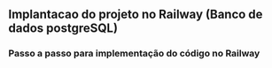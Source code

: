 ## Implantacao do projeto no Railway (Banco de dados postgreSQL)
### Passo a passo para implementação do código no Railway


